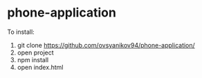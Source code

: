 # phone-application
To install:
1) git clone https://github.com/ovsyanikov94/phone-application/
2) open project
3) npm install
4) open index.html
